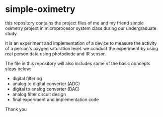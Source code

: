# simple-oximetry

this repository contains the project files of me and my friend simple oximetry project 
in microprocesor system class during our undergraduate study

It is an experiment and implementation of a device to measure the activity of a person's 
oxygen saturation level. we conduct the experiment by using real person data using photodiode and IR sensor.

The file in this repository will also includes some of the basic concepts steps below:
- digital filtering
- analog to digital converter (ADC)
- digital to analog converter (DAC)
- analog filter circuit design
- final experiment and implementation code

Thank you
